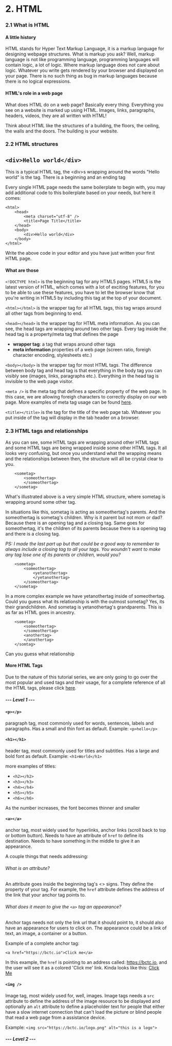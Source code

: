 # 2. HTML

### 2.1 What is HTML

#### A little history

HTML stands for Hyper Text Markup Language, it is a markup language for designing webpage structures. What is markup you ask? Well, markup language is not like programming language, programming languages will contain logic, a lot of logic. Where markup language does not care about logic. Whatever you write gets rendered by your browser and displayed on your page. There is no such thing as bug in markup languages because there is no logical expressions.

#### HTML's role in a web page

What does HTML do on a web page? Basically every thing. Everything you see on a website is marked up using HTML. Images, links, paragraphs, headers, videos, they are all written with HTML!

Think about HTML like the structures of a building, the floors, the ceiling, the walls and the doors. The building is your website.

### 2.2 HTML structures

## `<div>Hello world</div>`

This is a typical HTML tag, the &lt;div&gt;s wrapping around the words "Hello world" is the tag. There is a beginning and an ending tag

Every single HTML page needs the same boilerplate to begin with, you may add additional code to this boilerplate based on your needs, but here it comes:

```
<html>
    <head>
        <meta charset="utf-8" />
        <title>Page Title</title>
    </head>
    <body>
        <div>Hello world</div>
    </body>
</html>
```

Write the above code in your editor and you have just written your first HTML page.

#### What are those

`<!DOCTYPE html>` is the beginning tag for any HTML5 pages. HTML5 is the latest version of HTML, which comes with a lot of exciting features, for you to be able to use these features, you have to let the browser know that you're writing in HTML5 by including this tag at the top of your document.

`<html></html>` is the wrapper tag for all HTML tags, this tag wraps around all other tags from beginning to end.

`<head></head>` is the wrapper tag for HTML meta information. As you can see, the head tags are wrapping around two other tags. Every tag inside the head tag is a property/meta tag that defines the page
- **wrapper tag**: a tag that wraps around other tags
- **meta information** properties of a web page (screen ratio, foreigh character encoding, stylesheets etc.)

`<body></body>` is the wrapper tag for most HTML tags. The difference between body tag and head tag is that everything in the body tag you can visibly see (images, links, paragraphs etc.). Everything in the head tag is invisible to the web page visitor.

`<meta />` is the meta tag that defines a specific property of the web page. In this case, we are allowing foreigh characters to correctly display on our web page. More examples of meta tag usage can be found [here](/).

`<title></title>` is the tag for the title of the web page tab. Whatever you put inside of the tag will display in the tab header on a browser.

### 2.3 HTML tags and relationships

As you can see, some HTML tags are wrapping around other HTML tags and some HTML tags are being wrapped inside some other HTML tags. It all looks very confusing, but once you understand what the wrapping means and the relationships between then, the structure will all be crystal clear to you.

```
    <sometag>
        <someothertag>
        </someothertag>
    </sometag>
```
What's illustrated above is a very simple HTML structure, where sometag is wrapping around some other tag. 

In situations like this, sometag is acting as someothertag's parents. And the someothertag is sometag's children. Why is it parent but not mom or dad? Because there is an opening tag and a closing tag. Same goes for someothertag, it's the children of its parents because there is a opening tag and there is a closing tag. 

*PS: I made the last part up but that could be a good way to remember to always include a closing tag to all your tags. You woundn't want to make any tag lose one of its parents or children, would you?*

```
    <sometag>
        <someothertag>
            <yetanothertag>
            </yetanothertag>
        </someothertag>
    </sometag>
```

In a more complex example we have yetanothertag inside of someothertag. Could you guess what its relationship is with the outmost sometag? Yes, its their grandchildren. And sometag is yetanothertag's grandparents. This is as far as HTML goes in ancestry.

```
    <sometag>
        <someothertag>
        </someothertag>
        <anothertag>
        </anothertag>
    </somtag>
```

Can you guess what relationship

#### More HTML Tags

Due to the nature of this tutorial series, we are only going to go over the most popular and used tags and their usage, for a complete reference of all the HTML tags, please click [here](/).

##### --- Level 1 ---

#### `<p></p>` 
paragraph tag, most commonly used for words, sentences, labels and paragraphs. Has a small and thin font as default. Example: `<p>hello</p>`

#### `<h1></h1>` 
header tag, most commonly used for titles and subtitles. Has a large and bold font as default. Example: `<h1>World</h1>`

more examples of titles:
- `<h2></h2>`
- `<h3></h3>`
- `<h4></h4>`
- `<h5></h5>`
- `<h6></h6>`

As the number increases, the font becomes thinner and smaller

#### `<a></a>`
 anchor tag, most widely used for hyperlinks, anchor links (scroll back to top or bottom button). Needs to have an attribute of `href` to define its destination. Needs to have something in the middle to give it an appearance.

A couple things that needs addressing:
###### What is an attribute?
An attribute goes inside the beginning tag's <> signs. They define the property of your tag. For example, the `href` attribute defines the address of the link that your anchor tag points to. 

###### What does it mean to give the `<a>` tag an appearance?
Anchor tags needs not only the link url that it should point to, it should also have an appearance for users to click on. The appearance could be a link of text, an image, a container or a button.

Example of a complete anchor tag:

 `<a href="https://bctc.io">Click me</a>`

 In this example, the `href` is pointing to an address called: https://bctc.io, and the user will see it as a colored 'Click me' link. Kinda looks like this: <a href="https://bctc.io">Click Me</a>

 #### `<img />` 
 Image tag, most widely used for, well, images. Image tags needs a `src` attribute to define the address of the image resource to be displayed and optionally an `alt` attribute to define a placeholder text for people that either have a slow internet connection that can't load the picture or blind people that read a web page from a assistance device. 

 Example: 
 `<img src="https://bctc.io/logo.png" alt="this is a logo">`

##### --- Level 2 ---











